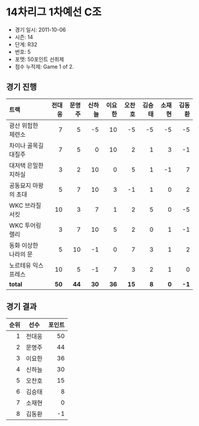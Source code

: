 # 14차리그 1차예선 C조

- 경기 일시: 2011-10-06
- 시즌: 14
- 단계: R32
- 번호: 5
- 포맷: 50포인트 선취제
- 점수 누적제: Game 1 of 2.





## 경기 진행

| 트랙 | 전대웅 | 문명주 | 신하늘 | 이요한 | 오찬호 | 김승태 | 소재현 | 김동환 |
|:---|---:|---:|---:|---:|---:|---:|---:|---:|
| 광산 위험한 제련소 | 7 | 5 | -5 | 10 | -5 | -5 | -5 | -5 |
| 차이나 골목길 대질주 | 7 | 5 | 0 | 10 | 2 | 1 | 3 | -1 |
| 대저택 은밀한 지하실 | 3 | 2 | 10 | 0 | 5 | 1 | -1 | 7 |
| 공동묘지 마왕의 초대 | 5 | 7 | 10 | 3 | -1 | 1 | 0 | 2 |
| WKC 브라질 서킷 | 10 | 3 | 7 | 1 | 2 | 5 | 0 | -5 |
| WKC 투어링 랠리 | 3 | 7 | 10 | 5 | 2 | 0 | 1 | -1 |
| 동화 이상한 나라의 문 | 5 | 10 | -1 | 0 | 7 | 3 | 1 | 2 |
| 노르테유 익스프레스 | 10 | 5 | -1 | 7 | 3 | 2 | 1 | 0 |
| __total__ | __50__ | __44__ | __30__ | __36__ | __15__ | __8__ | __0__ | __-1__ |




## 경기 결과

| 순위 | 선수 | 포인트 |
|---:|:---:|---:|
| 1 | 전대웅 | 50 |
| 2 | 문명주 | 44 |
| 3 | 이요한 | 36 |
| 4 | 신하늘 | 30 |
| 5 | 오찬호 | 15 |
| 6 | 김승태 | 8 |
| 7 | 소재현 | 0 |
| 8 | 김동환 | -1 |

